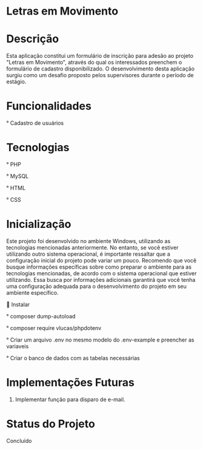 # Letras em Movimento

# Descrição

Esta aplicação constitui um formulário de inscrição para adesão ao projeto "Letras em Movimento", através do qual os interessados preenchem o formulário de cadastro disponibilizado. O desenvolvimento desta aplicação surgiu como um desafio proposto pelos supervisores durante o período de estágio.

# Funcionalidades

° Cadastro de usuários

# Tecnologias 

° PHP  

° MySQL  

° HTML  

° CSS  

# Inicialização

Este projeto foi desenvolvido no ambiente Windows, utilizando as tecnologias mencionadas anteriormente. No entanto, se você estiver utilizando outro sistema operacional, é importante ressaltar que a configuração inicial do projeto pode variar um pouco. Recomendo que você busque informações específicas sobre como preparar o ambiente para as tecnologias mencionadas, de acordo com o sistema operacional que estiver utilizando. Essa busca por informações adicionais garantirá que você tenha uma configuração adequada para o desenvolvimento do projeto em seu ambiente específico.

:pushpin: Instalar

° composer dump-autoload  

° composer require vlucas/phpdotenv  

° Criar um arquivo .env no mesmo modelo do .env-example e preencher as variaveis 

° Criar o banco de dados com as tabelas necessárias

# Implementações Futuras

1. Implementar função para disparo de e-mail.

# Status do Projeto

Concluído
